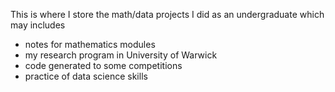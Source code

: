 This is where I store the math/data projects I did as an undergraduate which may includes
- notes for mathematics modules
- my research program in University of Warwick
- code generated to some competitions
- practice of data science skills

